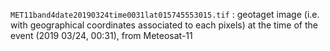 `MET11band4date20190324time0031lat015745553015.tif` : geotaget image (i.e. with geographical coordinates associated to each pixels) at the time of the event (2019 03/24, 00:31), from Meteosat-11